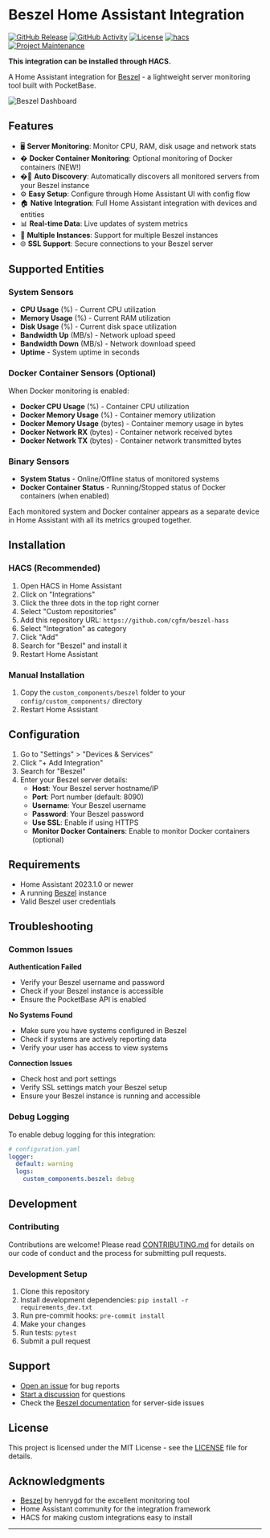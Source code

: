 # Beszel Home Assistant Integration

[![GitHub Release][releases-shield]][releases]
[![GitHub Activity][commits-shield]][commits]
[![License][license-shield]](LICENSE)
[![hacs][hacsbadge]][hacs]
[![Project Maintenance][maintenance-shield]][user_profile]

**This integration can be installed through HACS.**

A Home Assistant integration for [Beszel](https://github.com/henrygd/beszel) - a lightweight server monitoring tool built with PocketBase.

![Beszel Dashboard](https://github.com/henrygd/beszel/raw/main/readme-image.png)

## Features

- 🖥️ **Server Monitoring**: Monitor CPU, RAM, disk usage and network stats
- � **Docker Container Monitoring**: Optional monitoring of Docker containers (NEW!)
- �🔄 **Auto Discovery**: Automatically discovers all monitored servers from your Beszel instance
- ⚙️ **Easy Setup**: Configure through Home Assistant UI with config flow
- 🏠 **Native Integration**: Full Home Assistant integration with devices and entities
- 📊 **Real-time Data**: Live updates of system metrics
- 🔌 **Multiple Instances**: Support for multiple Beszel instances
- 🌐 **SSL Support**: Secure connections to your Beszel server

## Supported Entities

### System Sensors
- **CPU Usage** (%) - Current CPU utilization
- **Memory Usage** (%) - Current RAM utilization
- **Disk Usage** (%) - Current disk space utilization
- **Bandwidth Up** (MB/s) - Network upload speed
- **Bandwidth Down** (MB/s) - Network download speed
- **Uptime** - System uptime in seconds

### Docker Container Sensors (Optional)
When Docker monitoring is enabled:
- **Docker CPU Usage** (%) - Container CPU utilization
- **Docker Memory Usage** (%) - Container memory utilization
- **Docker Memory Usage** (bytes) - Container memory usage in bytes
- **Docker Network RX** (bytes) - Container network received bytes
- **Docker Network TX** (bytes) - Container network transmitted bytes

### Binary Sensors
- **System Status** - Online/Offline status of monitored systems
- **Docker Container Status** - Running/Stopped status of Docker containers (when enabled)

Each monitored system and Docker container appears as a separate device in Home Assistant with all its metrics grouped together.

## Installation

### HACS (Recommended)

1. Open HACS in Home Assistant
2. Click on "Integrations"
3. Click the three dots in the top right corner
4. Select "Custom repositories"
5. Add this repository URL: `https://github.com/cgfm/beszel-hass`
6. Select "Integration" as category
7. Click "Add"
8. Search for "Beszel" and install it
9. Restart Home Assistant

### Manual Installation

1. Copy the `custom_components/beszel` folder to your `config/custom_components/` directory
2. Restart Home Assistant

## Configuration

1. Go to "Settings" > "Devices & Services"
2. Click "+ Add Integration"
3. Search for "Beszel"
4. Enter your Beszel server details:
   - **Host**: Your Beszel server hostname/IP
   - **Port**: Port number (default: 8090)
   - **Username**: Your Beszel username
   - **Password**: Your Beszel password
   - **Use SSL**: Enable if using HTTPS
   - **Monitor Docker Containers**: Enable to monitor Docker containers (optional)

## Requirements

- Home Assistant 2023.1.0 or newer
- A running [Beszel](https://github.com/henrygd/beszel) instance
- Valid Beszel user credentials

## Troubleshooting

### Common Issues

**Authentication Failed**
- Verify your Beszel username and password
- Check if your Beszel instance is accessible
- Ensure the PocketBase API is enabled

**No Systems Found**
- Make sure you have systems configured in Beszel
- Check if systems are actively reporting data
- Verify your user has access to view systems

**Connection Issues**
- Check host and port settings
- Verify SSL settings match your Beszel setup
- Ensure your Beszel instance is running and accessible

### Debug Logging

To enable debug logging for this integration:

```yaml
# configuration.yaml
logger:
  default: warning
  logs:
    custom_components.beszel: debug
```

## Development

### Contributing

Contributions are welcome! Please read [CONTRIBUTING.md](CONTRIBUTING.md) for details on our code of conduct and the process for submitting pull requests.

### Development Setup

1. Clone this repository
2. Install development dependencies: `pip install -r requirements_dev.txt`
3. Run pre-commit hooks: `pre-commit install`
4. Make your changes
5. Run tests: `pytest`
6. Submit a pull request

## Support

- [Open an issue](https://github.com/cgfm/beszel-hass/issues) for bug reports
- [Start a discussion](https://github.com/cgfm/beszel-hass/discussions) for questions
- Check the [Beszel documentation](https://github.com/henrygd/beszel) for server-side issues

## License

This project is licensed under the MIT License - see the [LICENSE](LICENSE) file for details.

## Acknowledgments

- [Beszel](https://github.com/henrygd/beszel) by henrygd for the excellent monitoring tool
- Home Assistant community for the integration framework
- HACS for making custom integrations easy to install

---

[releases-shield]: https://img.shields.io/github/release/cgfm/beszel-hass.svg?style=for-the-badge
[releases]: https://github.com/cgfm/beszel-hass/releases
[commits-shield]: https://img.shields.io/github/commit-activity/y/cgfm/beszel-hass.svg?style=for-the-badge
[commits]: https://github.com/cgfm/beszel-hass/commits/main
[license-shield]: https://img.shields.io/github/license/cgfm/beszel-hass.svg?style=for-the-badge
[hacsbadge]: https://img.shields.io/badge/HACS-Custom-orange.svg?style=for-the-badge
[hacs]: https://github.com/hacs/integration
[maintenance-shield]: https://img.shields.io/badge/maintainer-cgfm-blue.svg?style=for-the-badge
[user_profile]: https://github.com/cgfm
